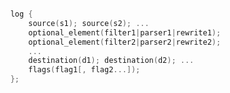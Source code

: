 ---
---
<!-- DISCLAIMER: This file is based on the syslog-ng Open Source Edition documentation https://github.com/balabit/syslog-ng-ose-guides/commit/2f4a52ee61d1ea9ad27cb4f3168b95408fddfdf2 and is used under the terms of The syslog-ng Open Source Edition Documentation License. The file has been modified by Axoflow. -->
```c

    log {
        source(s1); source(s2); ...
        optional_element(filter1|parser1|rewrite1);
        optional_element(filter2|parser2|rewrite2);
        ...
        destination(d1); destination(d2); ...
        flags(flag1[, flag2...]);
    };

```

